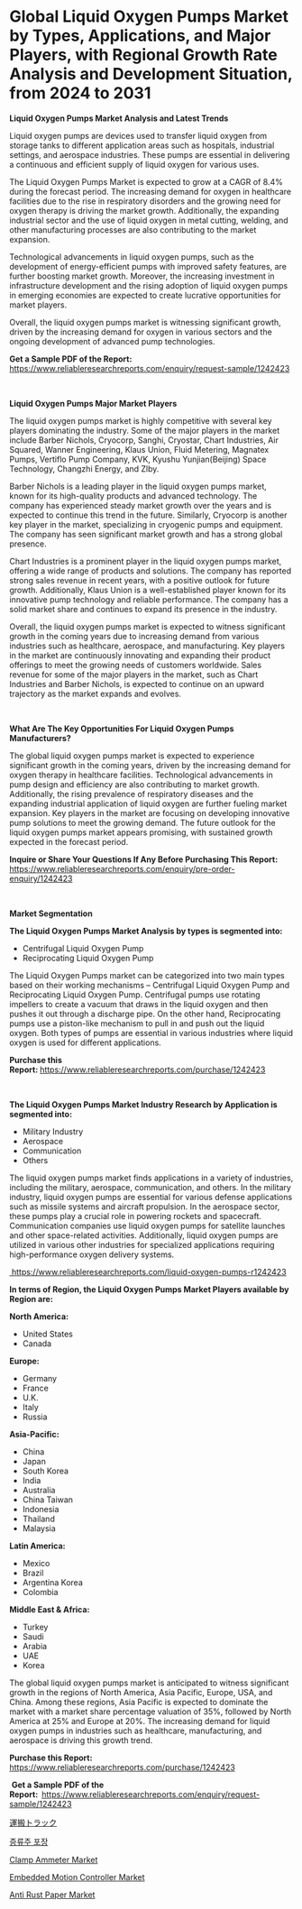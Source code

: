 <p><h1>Global Liquid Oxygen Pumps Market by Types, Applications, and Major Players, with Regional Growth Rate Analysis and Development Situation, from 2024 to 2031</h1></p><p><strong>Liquid Oxygen Pumps Market Analysis and Latest Trends</strong></p>
<p><p>Liquid oxygen pumps are devices used to transfer liquid oxygen from storage tanks to different application areas such as hospitals, industrial settings, and aerospace industries. These pumps are essential in delivering a continuous and efficient supply of liquid oxygen for various uses.</p><p>The Liquid Oxygen Pumps Market is expected to grow at a CAGR of 8.4% during the forecast period. The increasing demand for oxygen in healthcare facilities due to the rise in respiratory disorders and the growing need for oxygen therapy is driving the market growth. Additionally, the expanding industrial sector and the use of liquid oxygen in metal cutting, welding, and other manufacturing processes are also contributing to the market expansion.</p><p>Technological advancements in liquid oxygen pumps, such as the development of energy-efficient pumps with improved safety features, are further boosting market growth. Moreover, the increasing investment in infrastructure development and the rising adoption of liquid oxygen pumps in emerging economies are expected to create lucrative opportunities for market players.</p><p>Overall, the liquid oxygen pumps market is witnessing significant growth, driven by the increasing demand for oxygen in various sectors and the ongoing development of advanced pump technologies.</p></p>
<p><strong>Get a Sample PDF of the Report:&nbsp;</strong> <a href="https://www.reliableresearchreports.com/enquiry/request-sample/1242423">https://www.reliableresearchreports.com/enquiry/request-sample/1242423</a></p>
<p>&nbsp;</p>
<p><strong>Liquid Oxygen Pumps Major Market Players</strong></p>
<p><p>The liquid oxygen pumps market is highly competitive with several key players dominating the industry. Some of the major players in the market include Barber Nichols, Cryocorp, Sanghi, Cryostar, Chart Industries, Air Squared, Wanner Engineering, Klaus Union, Fluid Metering, Magnatex Pumps, Vertiflo Pump Company, KVK, Kyushu Yunjian(Beijing) Space Technology, Changzhi Energy, and Zlby.</p><p>Barber Nichols is a leading player in the liquid oxygen pumps market, known for its high-quality products and advanced technology. The company has experienced steady market growth over the years and is expected to continue this trend in the future. Similarly, Cryocorp is another key player in the market, specializing in cryogenic pumps and equipment. The company has seen significant market growth and has a strong global presence.</p><p>Chart Industries is a prominent player in the liquid oxygen pumps market, offering a wide range of products and solutions. The company has reported strong sales revenue in recent years, with a positive outlook for future growth. Additionally, Klaus Union is a well-established player known for its innovative pump technology and reliable performance. The company has a solid market share and continues to expand its presence in the industry.</p><p>Overall, the liquid oxygen pumps market is expected to witness significant growth in the coming years due to increasing demand from various industries such as healthcare, aerospace, and manufacturing. Key players in the market are continuously innovating and expanding their product offerings to meet the growing needs of customers worldwide. Sales revenue for some of the major players in the market, such as Chart Industries and Barber Nichols, is expected to continue on an upward trajectory as the market expands and evolves.</p></p>
<p>&nbsp;</p>
<p><strong>What Are The Key Opportunities For Liquid Oxygen Pumps Manufacturers?</strong></p>
<p><p>The global liquid oxygen pumps market is expected to experience significant growth in the coming years, driven by the increasing demand for oxygen therapy in healthcare facilities. Technological advancements in pump design and efficiency are also contributing to market growth. Additionally, the rising prevalence of respiratory diseases and the expanding industrial application of liquid oxygen are further fueling market expansion. Key players in the market are focusing on developing innovative pump solutions to meet the growing demand. The future outlook for the liquid oxygen pumps market appears promising, with sustained growth expected in the forecast period.</p></p>
<p><strong>Inquire or Share Your Questions If Any Before Purchasing This Report:</strong> <a href="https://www.reliableresearchreports.com/enquiry/pre-order-enquiry/1242423">https://www.reliableresearchreports.com/enquiry/pre-order-enquiry/1242423</a></p>
<p>&nbsp;</p>
<p><strong>Market Segmentation</strong></p>
<p><strong>The Liquid Oxygen Pumps Market Analysis by types is segmented into:</strong></p>
<p><ul><li>Centrifugal Liquid Oxygen Pump</li><li>Reciprocating Liquid Oxygen Pump</li></ul></p>
<p><p>The Liquid Oxygen Pumps market can be categorized into two main types based on their working mechanisms – Centrifugal Liquid Oxygen Pump and Reciprocating Liquid Oxygen Pump. Centrifugal pumps use rotating impellers to create a vacuum that draws in the liquid oxygen and then pushes it out through a discharge pipe. On the other hand, Reciprocating pumps use a piston-like mechanism to pull in and push out the liquid oxygen. Both types of pumps are essential in various industries where liquid oxygen is used for different applications.</p></p>
<p><strong>Purchase this Report:&nbsp;</strong><a href="https://www.reliableresearchreports.com/purchase/1242423">https://www.reliableresearchreports.com/purchase/1242423</a></p>
<p>&nbsp;</p>
<p><strong>The Liquid Oxygen Pumps Market Industry Research by Application is segmented into:</strong></p>
<p><ul><li>Military Industry</li><li>Aerospace</li><li>Communication</li><li>Others</li></ul></p>
<p><p>The liquid oxygen pumps market finds applications in a variety of industries, including the military, aerospace, communication, and others. In the military industry, liquid oxygen pumps are essential for various defense applications such as missile systems and aircraft propulsion. In the aerospace sector, these pumps play a crucial role in powering rockets and spacecraft. Communication companies use liquid oxygen pumps for satellite launches and other space-related activities. Additionally, liquid oxygen pumps are utilized in various other industries for specialized applications requiring high-performance oxygen delivery systems.</p></p>
<p><a href="https://www.reliableresearchreports.com/liquid-oxygen-pumps-r1242423">&nbsp;https://www.reliableresearchreports.com/liquid-oxygen-pumps-r1242423</a></p>
<p><strong>In terms of Region, the Liquid Oxygen Pumps Market Players available by Region are:</strong></p>
<p>
    <p> <strong> North America: </strong>
        <ul>
            <li>United States</li>
            <li>Canada</li>
        </ul>
        </p> 
    <p> <strong> Europe: </strong>
        <ul>
            <li>Germany</li>
            <li>France</li>
            <li>U.K.</li>
            <li>Italy</li>
            <li>Russia</li>
        </ul>
        </p> 
    <p> <strong> Asia-Pacific: </strong>
        <ul>
            <li>China</li>
            <li>Japan</li>
            <li>South Korea</li>
            <li>India</li>
            <li>Australia</li>
            <li>China Taiwan</li>
            <li>Indonesia</li>
            <li>Thailand</li>
            <li>Malaysia</li>
        </ul>
        </p> 
    <p> <strong> Latin America: </strong>
        <ul>
            <li>Mexico</li>
            <li>Brazil</li>
            <li>Argentina Korea</li>
            <li>Colombia</li>
        </ul>
        </p> 
    <p> <strong> Middle East & Africa: </strong>
        <ul>
            <li>Turkey</li>
            <li>Saudi</li>
            <li>Arabia</li>
            <li>UAE</li>
            <li>Korea</li>
        </ul>
    </p>
    </p>
<p><p>The global liquid oxygen pumps market is anticipated to witness significant growth in the regions of North America, Asia Pacific, Europe, USA, and China. Among these regions, Asia Pacific is expected to dominate the market with a market share percentage valuation of 35%, followed by North America at 25% and Europe at 20%. The increasing demand for liquid oxygen pumps in industries such as healthcare, manufacturing, and aerospace is driving this growth trend.</p></p>
<p><strong>Purchase this Report: </strong><a href="https://www.reliableresearchreports.com/purchase/1242423">https://www.reliableresearchreports.com/purchase/1242423</a></p>
<p>&nbsp;<strong>Get a Sample PDF of the Report:&nbsp;&nbsp;</strong><a href="https://www.reliableresearchreports.com/enquiry/request-sample/1242423">https://www.reliableresearchreports.com/enquiry/request-sample/1242423</a></p>
<p><strong></strong></p>
<p><p><a href="https://github.com/mcbeesbxa270/Market-Research-Report-List-1/blob/main/478078935760.md">運搬トラック</a></p><p><a href="https://github.com/CliftonFisher9067/Market-Research-Report-List-1/blob/main/829868432761.md">증류주 포장</a></p><p><a href="https://github.com/mahnoor2003/Market-Research-Report-List-4/blob/main/clamp-ammeter-market.md">Clamp Ammeter Market</a></p><p><a href="https://github.com/juancolorado15/Market-Research-Report-List-2/blob/main/embedded-motion-controller-market.md">Embedded Motion Controller Market</a></p><p><a href="https://issuu.com/reportprime-2/docs/anti-rust-paper-market-size-2030.pptx">Anti Rust Paper Market</a></p></p>
